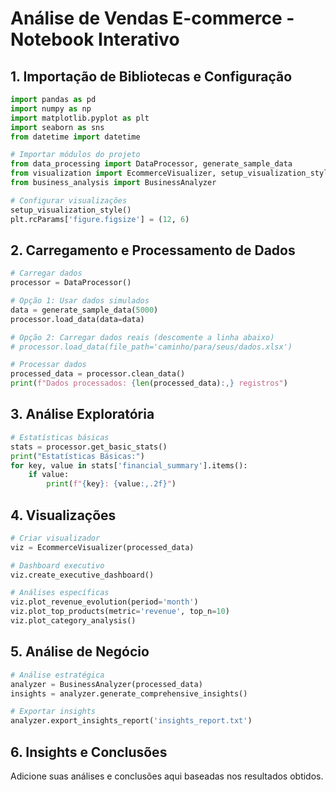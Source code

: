 # Análise de Vendas E-commerce - Notebook Interativo

## 1. Importação de Bibliotecas e Configuração
```python
import pandas as pd
import numpy as np
import matplotlib.pyplot as plt
import seaborn as sns
from datetime import datetime

# Importar módulos do projeto
from data_processing import DataProcessor, generate_sample_data
from visualization import EcommerceVisualizer, setup_visualization_style
from business_analysis import BusinessAnalyzer

# Configurar visualizações
setup_visualization_style()
plt.rcParams['figure.figsize'] = (12, 6)
```

## 2. Carregamento e Processamento de Dados
```python
# Carregar dados
processor = DataProcessor()

# Opção 1: Usar dados simulados
data = generate_sample_data(5000)
processor.load_data(data=data)

# Opção 2: Carregar dados reais (descomente a linha abaixo)
# processor.load_data(file_path='caminho/para/seus/dados.xlsx')

# Processar dados
processed_data = processor.clean_data()
print(f"Dados processados: {len(processed_data):,} registros")
```

## 3. Análise Exploratória
```python
# Estatísticas básicas
stats = processor.get_basic_stats()
print("Estatísticas Básicas:")
for key, value in stats['financial_summary'].items():
    if value:
        print(f"{key}: {value:,.2f}")
```

## 4. Visualizações
```python
# Criar visualizador
viz = EcommerceVisualizer(processed_data)

# Dashboard executivo
viz.create_executive_dashboard()

# Análises específicas
viz.plot_revenue_evolution(period='month')
viz.plot_top_products(metric='revenue', top_n=10)
viz.plot_category_analysis()
```

## 5. Análise de Negócio
```python
# Análise estratégica
analyzer = BusinessAnalyzer(processed_data)
insights = analyzer.generate_comprehensive_insights()

# Exportar insights
analyzer.export_insights_report('insights_report.txt')
```

## 6. Insights e Conclusões
Adicione suas análises e conclusões aqui baseadas nos resultados obtidos.
